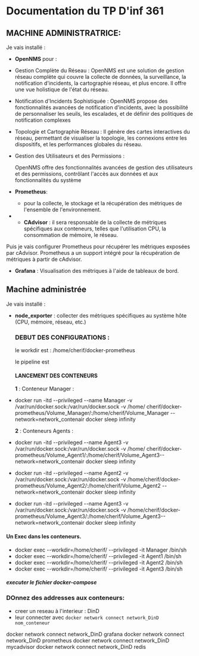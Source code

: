 # Documentation du TP D'inf 361

## MACHINE ADMINISTRATRICE:
 Je vais installé :
 - **OpenNMS** pour : 
  * Gestion Complète du Réseau : OpenNMS est une solution de gestion réseau complète qui couvre la collecte de données, la surveillance, la notification d'incidents, la cartographie réseau, et plus encore. Il offre une vue holistique de l'état du réseau.

  * Notification d'Incidents Sophistiquée : OpenNMS propose des fonctionnalités avancées de notification d'incidents, avec la possibilité de personnaliser les seuils, les escalades, et de définir des politiques de notification complexes

  * Topologie et Cartographie Réseau : Il génère des cartes interactives du réseau, permettant de visualiser la topologie, les connexions entre les dispositifs, et les performances globales du réseau.

  * Gestion des Utilisateurs et des Permissions :

    OpenNMS offre des fonctionnalités avancées de gestion des utilisateurs et des permissions, contrôlant l'accès aux données et aux fonctionnalités du système

- **Prometheus**:
  * pour la collecte, le stockage et la récupération des métriques de l'ensemble de l'environnement.

- - **CAdvisor** : il  sera responsable de la collecte de métriques spécifiques aux conteneurs, telles que l'utilisation CPU, la consommation de mémoire, le réseau. 

 Puis je vais configurer Prometheus pour récupérer les métriques exposées par cAdvisor. Prometheus a un support intégré pour la récupération de métriques à partir de cAdvisor.

- **Grafana** : Visualisation des métriques à l'aide de tableaux de bord.

## Machine administrée 

Je vais installé : 

 - **node_exporter** : collecter des métriques spécifiques au système hôte (CPU, mémoire, réseau, etc.)



   ### DEBUT DES CONFIGURATIONS :

   le workdir est : /home/cherif/docker-prometheus

   le pipeline est 

   #### LANCEMENT DES CONTENEURS
   
   **1** : Conteneur Manager : 
 - docker run -itd --privileged --name Manager  -v /var/run/docker.sock:/var/run/docker.sock -v /home/  cherif/docker-prometheus/Volume_Manager/:/home/cherif/Volume_Manager  --network=network_contenair docker sleep
 infinity
   
   **2** : Conteneurs Agents :
 - docker run -itd --privileged --name Agent3 -v /var/run/docker.sock:/var/run/docker.sock -v /home/  cherif/docker-prometheus/Volume_Agent1/:/home/cherif/Volume_Agent3--network=network_contenair docker sleep infinity

  - docker run -itd --privileged --name Agent2  -v /var/run/docker.sock:/var/run/docker.sock -v /home/cherif/docker-prometheus/Volume_Agent2/:/home/cherif/Volume_Agent2 --network=network_contenair docker sleep infinity

 - docker run -itd --privileged --name Agent3 -v /var/run/docker.sock:/var/run/docker.sock -v /home/cherif/docker-prometheus/Volume_Agent3/:/home/cherif/Volume_Agent3--network=network_contenair docker sleep infinity

     
#### Un Exec dans les conteneurs. 

* docker exec --workdir=/home/cherif/ --privileged -it Manager /bin/sh
* docker exec --workdir=/home/cherif/ --privileged -it Agent1 /bin/sh
* docker exec --workdir=/home/cherif/ --privileged -it Agent2 /bin/sh
* docker exec --workdir=/home/cherif/ --privileged -it Agent3 /bin/sh


##### executer le fichier docker-compose 

### DOnnez des addresses aux conteneurs: 
- creer un reseau à l'interieur : DinD
- leur connecter avec `docker network connect network_DinD nom_conteneur`

docker network connect network_DinD grafana
 docker network connect network_DinD prometheus
 docker network connect network_DinD mycadvisor
 docker network connect network_DinD redis



